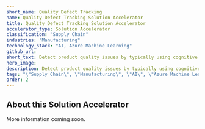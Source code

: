 ```yaml
---
short_name: Quality Defect Tracking
name: Quality Defect Tracking Solution Accelerator
title: Quality Defect Tracking Solution Accelerator
accelerator_type: Solution Accelerator
classification: "Supply Chain"
industries: "Manufacturing"
technology_stack: "AI, Azure Machine Learning"
github_url: 
short_text: Detect product quality issues by typically using cognitive services over image data.
hero_image: 
description: Detect product quality issues by typically using cognitive services over image data.
tags: "\"Supply Chain\", \"Manufacturing\", \"AI\", \"Azure Machine Learning\", \"Solution Accelerator\""
order: 2
---
```

## About this Solution Accelerator

More information coming soon.
